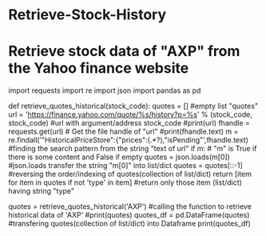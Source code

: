 # Retrieve-Stock-History
# Retrieve stock data of "AXP" from the Yahoo finance website

import requests
import re
import json
import pandas as pd

def retrieve_quotes_historical(stock_code):
    quotes = []                         #empty list "quotes"
    url = 'https://finance.yahoo.com/quote/%s/history?p=%s' % (stock_code, stock_code)   #url with argument/address stock_code
    #print(url)
    fhandle = requests.get(url)                 # Get the file handle of "url"
    #print(fhandle.text)
    m = re.findall('"HistoricalPriceStore":{"prices":(.*?),"isPending"',fhandle.text)   #finding the search pattern from the string "text of url"
    if m:                # "m" is True if there is some content and False if empty
        quotes = json.loads(m[0])      #json.loads transfer the string "m[0]" into list/dict
        quotes = quotes[::-1]          #reversing the order/indexing of quotes(collection of list/dict)
    return [item for item in quotes if not 'type' in item]   #return only those item (list/dict) having string "type"

quotes = retrieve_quotes_historical('AXP')     #calling the function to retrieve historical data of 'AXP'
#print(quotes)
quotes_df =  pd.DataFrame(quotes)              #transfering quotes(collection of list/dict) into Dataframe
print(quotes_df)
